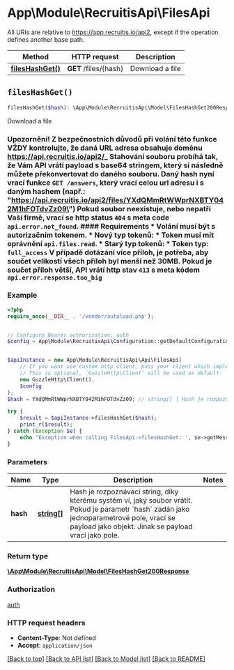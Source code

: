 # App\Module\RecruitisApi\FilesApi

All URIs are relative to https://app.recruitis.io/api2, except if the operation defines another base path.

| Method | HTTP request | Description |
| ------------- | ------------- | ------------- |
| [**filesHashGet()**](FilesApi.md#filesHashGet) | **GET** /files/{hash} | Download a file |


## `filesHashGet()`

```php
filesHashGet($hash): \App\Module\RecruitisApi\Model\FilesHashGet200Response
```

Download a file

### Upozornění! **Z bezpečnostních důvodů při volání této funkce VŽDY kontrolujte, že daná URL adresa obsahuje doménu https://api.recruitis.io/api2/_**  Stahování souboru probíhá tak, že Vám API vrátí payload s base64 stringem, který si následně můžete překonvertovat do daného souboru. Daný hash nyní vrací funkce `GET /answers`, který vrací celou url adresu i s daným hashem (např.: \"https://api.recruitis.io/api2/files/YXdQMmRtWWprNXBTY042M1hFOTdvZz09\")   Pokud soubor neexistuje, nebo nepatří Vaší firmě, vrací se http status `404` s meta code `api.error.not_found`.  #### Requirements  * Volání musí být s autorizačním tokenem. * Nový typ tokenů:     * Token musí mít oprávnění `api.files.read`. * Starý typ tokenů:     * Token typ: `full_access`  **V případě dotázání více příloh, je potřeba, aby součet velikostí všech příloh byl menší než 30MB. Pokud je součet příloh větší, API vrátí http stav `413` s meta kódem `api.error.response.too_big`**

### Example

```php
<?php
require_once(__DIR__ . '/vendor/autoload.php');


// Configure Bearer authorization: auth
$config = App\Module\RecruitisApi\Configuration::getDefaultConfiguration()->setAccessToken('YOUR_ACCESS_TOKEN');


$apiInstance = new App\Module\RecruitisApi\Api\FilesApi(
    // If you want use custom http client, pass your client which implements `GuzzleHttp\ClientInterface`.
    // This is optional, `GuzzleHttp\Client` will be used as default.
    new GuzzleHttp\Client(),
    $config
);
$hash = YXdQMmRtWWprNXBTY042M1hFOTdvZz09; // string[] | Hash je rozpoznávací string, díky kterému systém ví, jaký soubor vrátit.  Pokud je parametr `hash` zadán jako jednoparametrové pole, vrací se payload jako objekt. Jinak se payload vrací jako pole.

try {
    $result = $apiInstance->filesHashGet($hash);
    print_r($result);
} catch (Exception $e) {
    echo 'Exception when calling FilesApi->filesHashGet: ', $e->getMessage(), PHP_EOL;
}
```

### Parameters

| Name | Type | Description  | Notes |
| ------------- | ------------- | ------------- | ------------- |
| **hash** | [**string[]**](../Model/string.md)| Hash je rozpoznávací string, díky kterému systém ví, jaký soubor vrátit.  Pokud je parametr &#x60;hash&#x60; zadán jako jednoparametrové pole, vrací se payload jako objekt. Jinak se payload vrací jako pole. | |

### Return type

[**\App\Module\RecruitisApi\Model\FilesHashGet200Response**](../Model/FilesHashGet200Response.md)

### Authorization

[auth](../../README.md#auth)

### HTTP request headers

- **Content-Type**: Not defined
- **Accept**: `application/json`

[[Back to top]](#) [[Back to API list]](../../README.md#endpoints)
[[Back to Model list]](../../README.md#models)
[[Back to README]](../../README.md)
